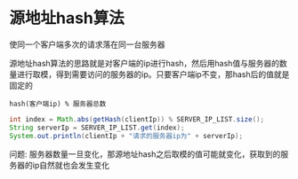 # 源地址hash算法

使同一个客户端多次的请求落在同一台服务器

源地址hash算法的思路就是对客户端的ip进行hash，然后用hash值与服务器的数量进行取模，得到需要访问的服务器的ip。只要客户端ip不变，那hash后的值就是固定的

`hash(客户端ip) % 服务器总数`

```java
int index = Math.abs(getHash(clientIp)) % SERVER_IP_LIST.size();
String serverIp = SERVER_IP_LIST.get(index);
System.out.println(clientIp + "请求的服务器ip为" + serverIp);
```

问题: 服务器数量一旦变化，那源地址hash之后取模的值可能就变化，获取到的服务器的ip自然就也会发生变化
